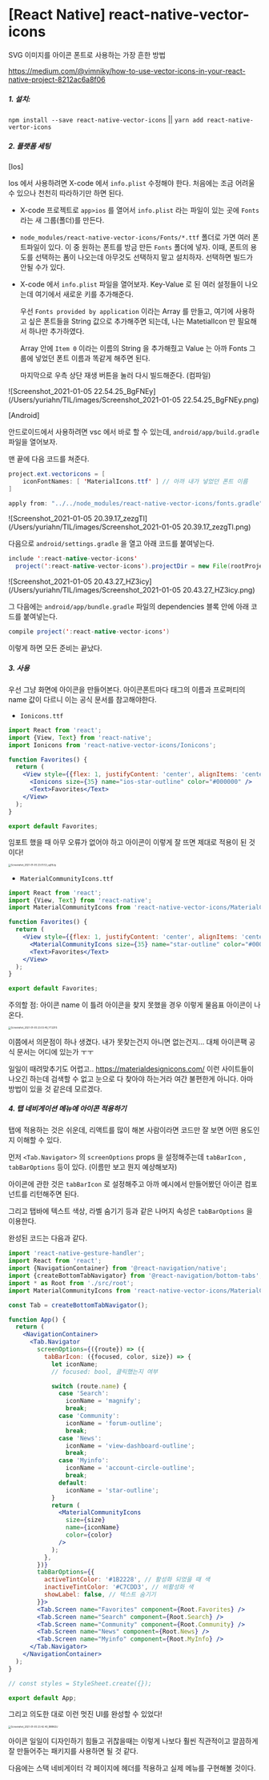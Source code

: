 # [React Native] react-native-vector-icons

SVG 이미지를 아이콘 폰트로 사용하는 가장 흔한 방법

https://medium.com/@vimniky/how-to-use-vector-icons-in-your-react-native-project-8212ac6a8f06

##### 1. 설치:

 `npm install --save react-native-vector-icons` || `yarn add react-native-vertor-icons`



##### 2. 플랫폼 세팅

[Ios]

Ios 에서 사용하려면 X-code 에서 `info.plist` 수정해야 한다. 처음에는 조금 어려울 수 있으나 천천히 따라하기만 하면 된다.

- X-code 프로젝트로 `app>ios` 를 열어서 `info.plist` 라는 파일이 있는 곳에  `Fonts` 라는 새 그룹(폴더)를 만든다.

- `node_modules/react-native-vector-icons/Fonts/*.ttf` 폴더로 가면 여러 폰트파일이 있다. 이 중 원하는 폰트를 방금 만든 `Fonts` 폴더에 넣자. 이때, 폰트의 용도를 선택하는 폼이 나오는데 아무것도 선택하지 말고 설치하자. 선택하면 빌드가 안될 수가 있다.

- X-code 에서 `info.plist` 파일을 열어보자. Key-Value 로 된 여러 설정들이 나오는데 여기에서 새로운 키를 추가해준다.

  우선 `Fonts provided by application` 이라는 Array 를 만들고, 여기에 사용하고 싶은 폰트들을 String 값으로 추가해주면 되는데, 나는 MatetialIcon 만 필요해서 하나만 추가하였다.

  Array 안에 `Item 0` 이라는 이름의 String 을 추가해줬고 Value 는 아까 Fonts 그룹에 넣었던 폰트 이름과 똑같게 해주면 된다.

  마지막으로 우측 상단 재생 버튼을 눌러 다시 빌드해준다. (컴파일)

![Screenshot_2021-01-05 22.54.25_BgFNEy](/Users/yuriahn/TIL/images/Screenshot_2021-01-05 22.54.25_BgFNEy.png)

[Android]

안드로이드에서 사용하려면 vsc 에서 바로 할 수 있는데, `android/app/build.gradle` 파일을 열어보자.

맨 끝에 다음 코드를 쳐준다.

```java
project.ext.vectoricons = [
    iconFontNames: [ 'MaterialIcons.ttf' ] // 아까 내가 넣었던 폰트 이름
]

apply from: "../../node_modules/react-native-vector-icons/fonts.gradle"
```

![Screenshot_2021-01-05 20.39.17_zezgTl](/Users/yuriahn/TIL/images/Screenshot_2021-01-05 20.39.17_zezgTl.png)

다음으로 `android/settings.gradle` 을 열고 아래 코드를 붙여넣는다.

```java
include ':react-native-vector-icons'
  project(':react-native-vector-icons').projectDir = new File(rootProject.projectDir, '../node_modules/react-		native-vector-icons/android')
```

![Screenshot_2021-01-05 20.43.27_HZ3icy](/Users/yuriahn/TIL/images/Screenshot_2021-01-05 20.43.27_HZ3icy.png)

그 다음에는 `android/app/bundle.gradle` 파일의 dependencies 블록 안에 아래 코드를 붙여넣는다.

```java
compile project(':react-native-vector-icons')
```

이렇게 하면 모든 준비는 끝났다.



##### 3. 사용

우선 그냥 화면에 아이콘을 만들어본다. 아이콘폰트마다 태그의 이름과 프로퍼티의 name 값이 다르니 이는 공식 문서를 참고해야한다.

- `Ionicons.ttf`

```jsx
import React from 'react';
import {View, Text} from 'react-native';
import Ionicons from 'react-native-vector-icons/Ionicons';

function Favorites() {
  return (
    <View style={{flex: 1, justifyContent: 'center', alignItems: 'center'}}>
      <Ionicons size={35} name="ios-star-outline" color="#000000" />
      <Text>Favorites</Text>
    </View>
  );
}

export default Favorites;
```

임포트 했을 때 아무 오류가 없어야 하고 아이콘이 이렇게 잘 뜨면 제대로 적용이 된 것이다!

<img src="/Users/yuriahn/TIL/images/Screenshot_2021-01-05 23.01.53_ug19Jg.png" alt="Screenshot_2021-01-05 23.01.53_ug19Jg" style="zoom:33%;" />



- `MaterialCommunityIcons.ttf`

```jsx
import React from 'react';
import {View, Text} from 'react-native';
import MaterialCommunityIcons from 'react-native-vector-icons/MaterialCommunityIcons';

function Favorites() {
  return (
    <View style={{flex: 1, justifyContent: 'center', alignItems: 'center'}}>
      <MaterialCommunityIcons size={35} name="star-outline" color="#000000" />
      <Text>Favorites</Text>
    </View>
  );
}

export default Favorites;	
```



주의할 점: 아이콘 name 이 틀려 아이콘을 찾지 못했을 경우 이렇게 물음표 아이콘이 나온다.

<img src="/Users/yuriahn/TIL/images/Screenshot_2021-01-05 23.03.49_YT2ZFS.png" alt="Screenshot_2021-01-05 23.03.49_YT2ZFS" style="zoom:33%;" />



이쯤에서 의문점이 하나 생겼다. 내가 못찾는건지 아니면 없는건지... 대체 아이콘팩 공식 문서는 어디에 있는가 ㅜㅜ

일일이 때려맞추기도 어렵고.. https://materialdesignicons.com/ 이런 사이트들이 나오긴 하는데 검색할 수 없고 눈으로 다 찾아야 하는거라 여간 불편한게 아니다. 아마 방법이 있을 것 같은데 모르겠다.



##### 4. 탭 네비게이션 메뉴에 아이콘 적용하기

탭에 적용하는 것은 쉬운데, 리액트를 많이 해본 사람이라면 코드만 잘 보면 어떤 용도인지 이해할 수 있다.

먼저 `<Tab.Navigator>` 의 `screenOptions` props 을 설정해주는데 `tabBarIcon` , `tabBarOptions` 등이 있다. (이름만 보고 뭔지 예상해보자)

아이콘에 관한 것은 `tabBarIcon` 로 설정해주고 아까 예시에서 만들어봤던 아이콘 컴포넌트를 리턴해주면 된다.

그리고 탭바에 텍스트 색상, 라벨 숨기기 등과 같은 나머지 속성은 `tabBarOptions` 을 이용한다.

완성된 코드는 다음과 같다.

```jsx
import 'react-native-gesture-handler';
import React from 'react';
import {NavigationContainer} from '@react-navigation/native';
import {createBottomTabNavigator} from '@react-navigation/bottom-tabs';
import * as Root from './src/root';
import MaterialCommunityIcons from 'react-native-vector-icons/MaterialCommunityIcons';

const Tab = createBottomTabNavigator();

function App() {
  return (
    <NavigationContainer>
      <Tab.Navigator
        screenOptions={({route}) => ({
          tabBarIcon: ({focused, color, size}) => {
            let iconName;
            // focused: bool, 클릭했는지 여부

            switch (route.name) {
              case 'Search':
                iconName = 'magnify';
                break;
              case 'Community':
                iconName = 'forum-outline';
                break;
              case 'News':
                iconName = 'view-dashboard-outline';
                break;
              case 'Myinfo':
                iconName = 'account-circle-outline';
                break;
              default:
                iconName = 'star-outline';
            }
            return (
              <MaterialCommunityIcons
                size={size}
                name={iconName}
                color={color}
              />
            );
          },
        })}
        tabBarOptions={{
          activeTintColor: '#1B2228', // 활성화 되었을 때 색
          inactiveTintColor: '#C7CDD3', // 비활성화 색
          showLabel: false, // 텍스트 숨기기
        }}>
        <Tab.Screen name="Favorites" component={Root.Favorites} />
        <Tab.Screen name="Search" component={Root.Search} />
        <Tab.Screen name="Community" component={Root.Community} />
        <Tab.Screen name="News" component={Root.News} />
        <Tab.Screen name="Myinfo" component={Root.MyInfo} />
      </Tab.Navigator>
    </NavigationContainer>
  );
}

// const styles = StyleSheet.create({});

export default App;
```



그리고 의도한 대로 이런 멋진 UI를 완성할 수 있었다!

<img src="/Users/yuriahn/TIL/images/Screenshot_2021-01-05 23.42.40_BRRK2U.png" alt="Screenshot_2021-01-05 23.42.40_BRRK2U" style="zoom:33%;" />



아이콘 일일이 디자인하기 힘들고 귀찮을때는 이렇게 나보다 훨씬 직관적이고 깔끔하게 잘 만들어주는 패키지를 사용하면 될 것 같다.

다음에는 스택 네비게이터 각 페이지에 헤더를 적용하고 실제 메뉴를 구현해볼 것이다.